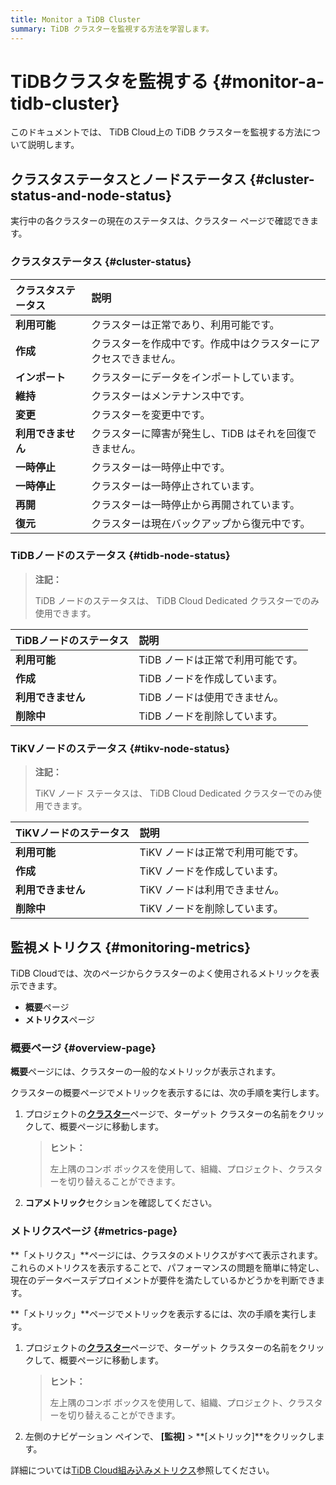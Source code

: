 ```yaml
---
title: Monitor a TiDB Cluster
summary: TiDB クラスターを監視する方法を学習します。
---
```


# TiDBクラスタを監視する {#monitor-a-tidb-cluster}

このドキュメントでは、 TiDB Cloud上の TiDB クラスターを監視する方法について説明します。

## クラスタステータスとノードステータス {#cluster-status-and-node-status}

実行中の各クラスターの現在のステータスは、クラスター ページで確認できます。

### クラスタステータス {#cluster-status}

| クラスタステータス   | 説明                               |
| :---------- | :------------------------------- |
| **利用可能**    | クラスターは正常であり、利用可能です。              |
| **作成**      | クラスターを作成中です。作成中はクラスターにアクセスできません。 |
| **インポート**   | クラスターにデータをインポートしています。            |
| **維持**      | クラスターはメンテナンス中です。                 |
| **変更**      | クラスターを変更中です。                     |
| **利用できません** | クラスターに障害が発生し、TiDB はそれを回復できません。   |
| **一時停止**    | クラスターは一時停止中です。                   |
| **一時停止**    | クラスターは一時停止されています。                |
| **再開**      | クラスターは一時停止から再開されています。            |
| **復元**      | クラスターは現在バックアップから復元中です。           |

### TiDBノードのステータス {#tidb-node-status}

> **注記：**
>
> TiDB ノードのステータスは、 TiDB Cloud Dedicated クラスターでのみ使用できます。

| TiDBノードのステータス | 説明                  |
| :------------ | :------------------ |
| **利用可能**      | TiDB ノードは正常で利用可能です。 |
| **作成**        | TiDB ノードを作成しています。   |
| **利用できません**   | TiDB ノードは使用できません。   |
| **削除中**       | TiDB ノードを削除しています。   |

### TiKVノードのステータス {#tikv-node-status}

> **注記：**
>
> TiKV ノード ステータスは、 TiDB Cloud Dedicated クラスターでのみ使用できます。

| TiKVノードのステータス | 説明                  |
| :------------ | :------------------ |
| **利用可能**      | TiKV ノードは正常で利用可能です。 |
| **作成**        | TiKV ノードを作成しています。   |
| **利用できません**   | TiKV ノードは利用できません。   |
| **削除中**       | TiKV ノードを削除しています。   |

## 監視メトリクス {#monitoring-metrics}

TiDB Cloudでは、次のページからクラスターのよく使用されるメトリックを表示できます。

-   **概要**ページ
-   **メトリクス**ページ

### 概要ページ {#overview-page}

**概要**ページには、クラスターの一般的なメトリックが表示されます。

クラスターの概要ページでメトリックを表示するには、次の手順を実行します。

1.  プロジェクトの[**クラスター**](https://tidbcloud.com/project/clusters)ページで、ターゲット クラスターの名前をクリックして、概要ページに移動します。

    > **ヒント：**
    >
    > 左上隅のコンボ ボックスを使用して、組織、プロジェクト、クラスターを切り替えることができます。

2.  **コアメトリック**セクションを確認してください。

### メトリクスページ {#metrics-page}

**「メトリクス」**ページには、クラスタのメトリクスがすべて表示されます。これらのメトリクスを表示することで、パフォーマンスの問題を簡単に特定し、現在のデータベースデプロイメントが要件を満たしているかどうかを判断できます。

**「メトリック」**ページでメトリックを表示するには、次の手順を実行します。

1.  プロジェクトの[**クラスター**](https://tidbcloud.com/project/clusters)ページで、ターゲット クラスターの名前をクリックして、概要ページに移動します。

    > **ヒント：**
    >
    > 左上隅のコンボ ボックスを使用して、組織、プロジェクト、クラスターを切り替えることができます。

2.  左側のナビゲーション ペインで、 **[監視]** &gt; **[メトリック]**をクリックします。

詳細については[TiDB Cloud組み込みメトリクス](/tidb-cloud/built-in-monitoring.md)参照してください。
